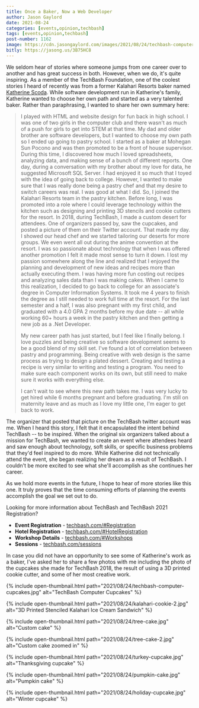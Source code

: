 ```yaml
---
title: Once a Baker, Now a Web Developer
author: Jason Gaylord
date: 2021-08-24
categories: [events,opinion,techbash]
tags: [events,opinion,techbash]
post-number: 1162
image: https://cdn.jasongaylord.com/images/2021/08/24/techbash-computer-cupcakes.jpg
bitly: https://jasong.us/3B75HC8
---
```


We seldom hear of stories where someone jumps from one career over to another and has great success in both. However, when we do, it's quite inspiring. As a member of the TechBash Foundation, one of the coolest stories I heard of recently was from a former Kalahari Resorts baker named [Katherine Scoda](https://jasong.us/3sHPrVu). While software development run in Katherine's family, Katherine wanted to choose her own path and started as a very talented baker. Rather than paraphrasing, I wanted to share her own summary here:

> I played with HTML and website design for fun back in high school. I was one of two girls in the computer club and there wasn't as much of a push for girls to get into STEM at that time. My dad and older brother are software developers, but I wanted to choose my own path so I ended up going to pastry school. I started as a baker at Mohegan Sun Pocono and was then promoted to be a front of house supervisor. During this time, I discovered how much I loved spreadsheets, analyzing data, and making sense of a bunch of different reports. One day, during a conversation with my brother about my love for data, he suggested Microsoft SQL Server. I had enjoyed it so much that I toyed with the idea of going back to college. However, I wanted to make sure that I was really done being a pastry chef and that my desire to switch careers was real. I was good at what I did. So, I joined the Kalahari Resorts team in the pastry kitchen. Before long, I was promoted into a role where I could leverage technology within the kitchen such as designing and printing 3D stencils and cookie cutters for the resort. In 2018, during TechBash, I made a custom desert for attendees. One of organizers passed by, saw the cupcakes, and posted a picture of them on their Twitter account. That made my day. I showed our head chef and we started tailoring our deserts for more groups. We even went all out during the anime convention at the resort. I was so passionate about technology that when I was offered another promotion I felt it made most sense to turn it down. I lost my passion somewhere along the line and realized that I enjoyed the planning and development of new ideas and recipes more than actually executing them. I was having more fun costing out recipes and analyzing sales data than I was making cakes. When I came to this realization, I decided to go back to college for an associate's degree in Computer Information Systems. It took me 4 years to finish the degree as I still needed to work full time at the resort. For the last semester and a half, I was also pregnant with my first child, and graduated with a 4.0 GPA 2 months before my due date -- all while working 60+ hours a week in the pastry kitchen and then getting a new job as a .Net Developer.
> 
> My new career path has just started, but I feel like I finally belong. I love puzzles and being creative so software development seems to be a good blend of my skill set. I've found a lot of correlation between pastry and programming. Being creative with web design is the same process as trying to design a plated dessert. Creating and testing a recipe is very similar to writing and testing a program. You need to make sure each component works on its own, but still need to make sure it works with everything else.
> 
> I can't wait to see where this new path takes me. I was very lucky to get hired while 6 months pregnant and before graduating. I'm still on maternity leave and as much as I love my little one, I'm eager to get back to work.

The organizer that posted that picture on the TechBash twitter account was me. When I heard this story, I felt that it encapsulated the intent behind TechBash -- to be inspired. When the original six organizers talked about a mission for TechBash, we wanted to create an event where attendees heard and saw enough about technology, soft skills, or specific business problems that they'd feel inspired to do more. While Katherine did not technically attend the event, she began realizing her dream as a result of TechBash. I couldn't be more excited to see what she'll accomplish as she continues her career.

As we hold more events in the future, I hope to hear of more stories like this one. It truly proves that the time consuming efforts of planning the events accomplish the goal we set out to do. 

Looking for more information about TechBash and TechBash 2021 Registration?
* **Event Registration** - [techbash.com/#Registration](https://jasong.us/tbreg)
* **Hotel Registration** - [techbash.com/#HotelRegistration](https://jasong.us/hotelreg)
* **Workshop Details** - [techbash.com/#Workshops](https://jasong.us/tbworkshops)
* **Sessions** - [techbash.com/sessions](https://jasong.us/tbsessions)

In case you did not have an opportunity to see some of Katherine's work as a baker, I've asked her to share a few photos with me including the photo of the cupcakes she made for TechBash 2018, the result of using a 3D printed cookie cutter, and some of her most creative work.

{% include open-thumbnail.html path="2021/08/24/techbash-computer-cupcakes.jpg" alt="TechBash Computer Cupcakes" %}

{% include open-thumbnail.html path="2021/08/24/kalahari-cookie-2.jpg" alt="3D Printed Stenciled Kalahari Ice Cream Sandwich" %}

{% include open-thumbnail.html path="2021/08/24/tree-cake.jpg" alt="Custom cake" %}

{% include open-thumbnail.html path="2021/08/24/tree-cake-2.jpg" alt="Custom cake zoomed in" %}

{% include open-thumbnail.html path="2021/08/24/turkey-cupcake.jpg" alt="Thanksgiving cupcake" %}

{% include open-thumbnail.html path="2021/08/24/pumpkin-cake.jpg" alt="Pumpkin cake" %}

{% include open-thumbnail.html path="2021/08/24/holiday-cupcake.jpg" alt="Winter cupcake" %}